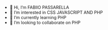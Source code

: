 - 👋 Hi, I’m FABIIO PASSARELLA
- 👀 I’m interested in CSS JAVASCRIPT AND PHP
- 🌱 I’m currently learning PHP
- 💞️ I’m looking to collaborate on PHP


<!---
fabiopassa/fabiopassa is a ✨ special ✨ repository because its `README.md` (this file) appears on your GitHub profile.
You can click the Preview link to take a look at your changes.
--->
